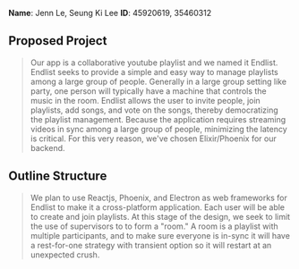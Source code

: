 **Name**: Jenn Le, Seung Ki Lee **ID**: 45920619, 35460312

## Proposed Project

> Our app is a collaborative youtube playlist and we named it Endlist. Endlist seeks to provide a simple and easy way to manage playlists among a large group of people. Generally in a large group setting like party, one person will typically have a machine that controls the music in the room. Endlist allows the user to invite people, join playlists, add songs, and vote on the songs, thereby democratizing the playlist management. Because the application requires streaming videos in sync among a large group of people, minimizing the latency is critical. For this very reason, we've chosen Elixir/Phoenix for our backend.

## Outline Structure

> We plan to use Reactjs, Phoenix, and Electron as web frameworks for Endlist to make it a cross-platform application. Each user will be able to create and join playlists. At this stage of the design, we seek to limit the use of supervisors to to form a "room." A room is a playlist with multiple participants, and to make sure everyone is in-sync it will have a rest-for-one strategy with transient option so it will restart at an unexpected crush. 
